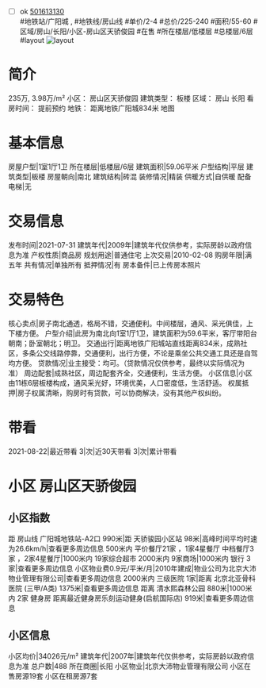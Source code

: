 - [ ] ok [501613130](https://bj.5i5j.com/ershoufang/501613130.html)  
 #地铁站/广阳城 ,  #地铁线/房山线
#单价/2-4 #总价/225-240 #面积/55-60   #区域/房山/长阳/小区-房山区天骄俊园 #在售 #所在楼层/低楼层 #总楼层/6层 #layout 
![layout](http://image2a.5i5j.com/bdir/layout/3bc25b879031411f9ff1b494de1ca9e6.jpg_P5.jpg) 
# 简介 
 235万,  3.98万/m² 
小区： 房山区天骄俊园
建筑类型： 板楼
区域： 房山 长阳
看房时间： 提前预约
地铁： 距离地铁广阳城834米 地图
# 基本信息 
 房屋户型|1室1厅1卫
所在楼层|低楼层/6层
建筑面积|59.06平米
户型结构|平层
建筑类型|板楼
房屋朝向|南北
建筑结构|砖混
装修情况|精装
供暖方式|自供暖
配备电梯|无
# 交易信息 
 发布时间|2021-07-31
建筑年代|2009年|建筑年代仅供参考，实际房龄以政府信息为准
产权性质|商品房
规划用途|普通住宅
上次交易|2010-02-08
购房年限|满五年
共有情况|单独所有
抵押情况|有
房本备件|已上传房本照片
# 交易特色 
 核心卖点|房子南北通透，格局不错，交通便利。中间楼层，通风、采光俱佳，上下楼方便。
户型介绍|此房为南北向1室1厅1卫，建筑面积为59.6平米，客厅带阳台朝南；卧室朝北；明卫。
交通出行|距离地铁广阳城站直线距离834米，成熟社区，多条公交线路停靠，交通便利，出行方便，不论是乘坐公共交通工具还是自驾均方便。
贷款情况|业主接受：均可。（贷款情况仅供参考，最终以实际情况为准）
周边配套|成熟社区，周边配套齐全，交通便利，生活方便。
小区信息|小区由11栋6层板楼构成，通风采光好，环境优美，人口密度低，生活舒适。
权属抵押|房子权属清晰，购房时有贷款，可以协商解决，没有其他产权纠纷。
# 带看 
 2021-08-22|最近带看	 3|次|近30天带看	 3|次|累计带看
# 小区 房山区天骄俊园
## 小区指数 
 距 房山线 广阳城地铁站-A2口 990米|距 天骄骏园小区站 98米|高峰时间平均时速为26.6km/h|查看更多周边信息
500米内 平价餐厅21家 ，1家4星餐厅
中档餐厅3家 ，2家4星餐厅|1000米内 19家综合超市
2000米内 9家商场|1000米内 银行 3家|查看更多周边信息
小区物业费0.9元/平米/月|2010年建成|物业公司为北京大沛物业管理有限公司|查看更多周边信息
2000米内 三级医院 1家|距离 北京北亚骨科医院 (三甲/A类) 1375米|查看更多周边信息
距离 清水熙森林公园 880米|1000米内 2家 健身房
距离最近健身房乐刻运动健身(启航国际店) 919米|查看更多周边信息
## 小区信息 
 小区均价|34026元/m²
建筑年代|2007年|建筑年代仅供参考，实际房龄以政府信息为准
总户数|488
所在商圈|长阳
小区物业|北京大沛物业管理有限公司
小区在售房源19套
小区在租房源7套
